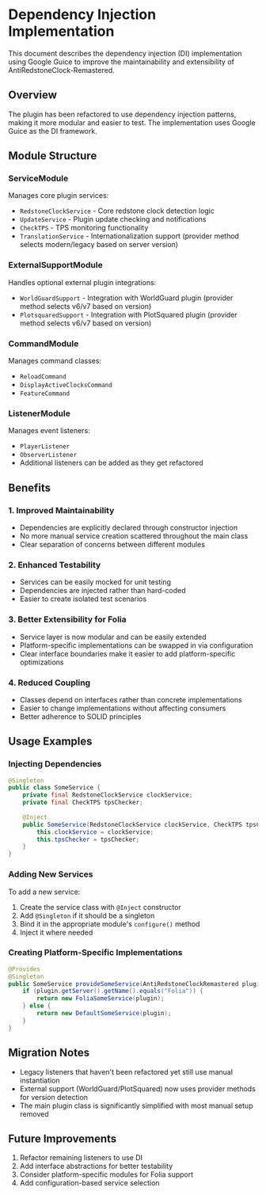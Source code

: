# Dependency Injection Implementation

This document describes the dependency injection (DI) implementation using Google Guice to improve the maintainability and extensibility of AntiRedstoneClock-Remastered.

## Overview

The plugin has been refactored to use dependency injection patterns, making it more modular and easier to test. The implementation uses Google Guice as the DI framework.

## Module Structure

### ServiceModule
Manages core plugin services:
- `RedstoneClockService` - Core redstone clock detection logic
- `UpdateService` - Plugin update checking and notifications
- `CheckTPS` - TPS monitoring functionality
- `TranslationService` - Internationalization support (provider method selects modern/legacy based on server version)

### ExternalSupportModule
Handles optional external plugin integrations:
- `WorldGuardSupport` - Integration with WorldGuard plugin (provider method selects v6/v7 based on version)
- `PlotsquaredSupport` - Integration with PlotSquared plugin (provider method selects v6/v7 based on version)

### CommandModule
Manages command classes:
- `ReloadCommand`
- `DisplayActiveClocksCommand`
- `FeatureCommand`

### ListenerModule
Manages event listeners:
- `PlayerListener`
- `ObserverListener`
- Additional listeners can be added as they get refactored

## Benefits

### 1. Improved Maintainability
- Dependencies are explicitly declared through constructor injection
- No more manual service creation scattered throughout the main class
- Clear separation of concerns between different modules

### 2. Enhanced Testability
- Services can be easily mocked for unit testing
- Dependencies are injected rather than hard-coded
- Easier to create isolated test scenarios

### 3. Better Extensibility for Folia
- Service layer is now modular and can be easily extended
- Platform-specific implementations can be swapped in via configuration
- Clear interface boundaries make it easier to add platform-specific optimizations

### 4. Reduced Coupling
- Classes depend on interfaces rather than concrete implementations
- Easier to change implementations without affecting consumers
- Better adherence to SOLID principles

## Usage Examples

### Injecting Dependencies
```java
@Singleton
public class SomeService {
    private final RedstoneClockService clockService;
    private final CheckTPS tpsChecker;
    
    @Inject
    public SomeService(RedstoneClockService clockService, CheckTPS tpsChecker) {
        this.clockService = clockService;
        this.tpsChecker = tpsChecker;
    }
}
```

### Adding New Services
To add a new service:
1. Create the service class with `@Inject` constructor
2. Add `@Singleton` if it should be a singleton
3. Bind it in the appropriate module's `configure()` method
4. Inject it where needed

### Creating Platform-Specific Implementations
```java
@Provides
@Singleton
public SomeService provideSomeService(AntiRedstoneClockRemastered plugin) {
    if (plugin.getServer().getName().equals("Folia")) {
        return new FoliaSomeService(plugin);
    } else {
        return new DefaultSomeService(plugin);
    }
}
```

## Migration Notes

- Legacy listeners that haven't been refactored yet still use manual instantiation
- External support (WorldGuard/PlotSquared) now uses provider methods for version detection
- The main plugin class is significantly simplified with most manual setup removed

## Future Improvements

1. Refactor remaining listeners to use DI
2. Add interface abstractions for better testability
3. Consider platform-specific modules for Folia support
4. Add configuration-based service selection